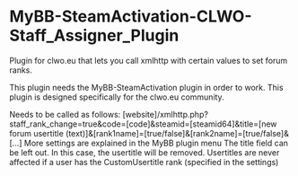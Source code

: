 # MyBB-SteamActivation-CLWO-Staff_Assigner_Plugin
Plugin for clwo.eu that lets you call xmlhttp with certain values to set forum ranks.

This plugin needs the MyBB-SteamActivation plugin in order to work.
This plugin is designed specifically for the clwo.eu community.

Needs to be called as follows:
[website]/xmlhttp.php?staff_rank_change=true&code=[code]&steamid=[steamid64]&title=[new forum usertitle (text)]&[rank1name]=[true/false]&[rank2name]=[true/false]&[...]
More settings are explained in the MyBB plugin menu
The title field can be left out. In this case, the usertitle will be removed.
Usertitles are never affected if a user has the CustomUsertitle rank (specified in the settings)
